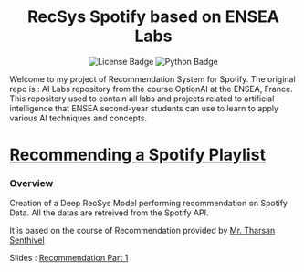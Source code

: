 <h1   align="center">
RecSys Spotify based on ENSEA Labs 
</h1>

<div id="badges" align="center">
  <img src="https://img.shields.io/github/license/thad75/OptionAI"  alt="License Badge"/>
  <img src="https://img.shields.io/github/languages/top/thad75/OptionAI" alt="Python Badge"/>
</div> 


Welcome to my project of Recommendation System for Spotify. 
The original repo is : AI Labs repository from the course OptionAI at the ENSEA, France. This repository used to contain all labs and projects related to artificial intelligence that ENSEA second-year students can use to learn to apply various AI techniques and concepts.


# [Recommending a Spotify Playlist](RS_Spotify)

### Overview
Creation of a Deep RecSys Model performing recommendation on Spotify Data. All the datas are retreived from the Spotify API.

It is based on the course of Recommendation provided by [Mr. Tharsan Senthivel](https://github.com/thad75)

Slides : [Recommendation Part 1](https://enseafr-my.sharepoint.com/:b:/g/personal/tharsan_senthivel_ensea_fr/Ea5E9upOjz5EmHoltNpNw_4BOtsVz1ylL5HbUr1q2csgsA?e=yWhDy8)

